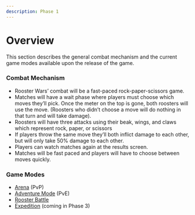 ```yaml
---
description: Phase 1
---
```


# **Overview**

This section describes the general combat mechanism and the current game modes available upon the release of the game.

### **Combat Mechanism**

- Rooster Wars’ combat will be a fast-paced rock-paper-scissors game.
- Matches will have a wait phase where players must choose which moves they’ll pick. Once the meter on the top is gone, both roosters will use the move. (Roosters who didn’t choose a move will do nothing in that turn and will take damage).
- Roosters will have three attacks using their beak, wings, and claws which represent rock, paper, or scissors
- If players throw the same move they’ll both inflict damage to each other, but will only take 50% damage to each other.
- Players can watch matches again at the results screen.
- Matches will be fast paced and players will have to choose between moves quickly.

### **Game Modes**

- [Arena](arena/index.md) (PvP)
- [Adventure Mode](adventure-mode/index.md) (PvE)
- [Rooster Battle](rooster-battle.md)
- [Expedition](../phase3/expedition.md) (coming in Phase 3)
